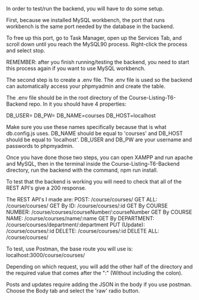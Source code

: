 In order to test/run the backend, you will have to do some setup.

First, because we installed MySQL workbench, the port that runs workbench is the same port needed by the database in the backend.

To free up this port, go to Task Manager, open up the Services Tab, and scroll down until you reach the MySQL90 process. Right-click the process and select stop. 

REMEMBER: after you finish running/testing the backend, you need to start this process again if you want to use MySQL workbench.

The second step is to create a .env file. The .env file is used so the backend can automatically access your phpmyadmin and create the table. 

The .env file should be in the root directory of the Course-Listing-T6-Backend repo. In it you should have 4 properties:

DB_USER=
DB_PW=
DB_NAME=courses
DB_HOST=localhost

Make sure you use these names specifically because that is what db.config.js uses. DB_NAME should be equal to 'courses' and DB_HOST should be equal to 'localhost'. DB_USER and DB_PW are your username and passwords to phpmyadmin.

Once you have done those two steps, you can open XAMPP and run apache and MySQL, then in the terminal inside the Course-Listing-T6-Backend directory, run the backend with the command, npm run install.

To test that the backend is working you will need to check that all of the REST API's give a 200 response.

The REST API's I made are:
POST:   /course/courses/
GET ALL:    /course/courses/
GET By ID:  /course/courses/:id
GET By COURSE NUMBER:   /course/courses/courseNumber/:courseNumber
GET By COURSE NAME:     /course/courses/name/:name
GET By DEPARTMENT:      /course/courses/department/:department
PUT (Update):   /course/courses/:id
DELETE:     /course/courses/:id
DELETE ALL:     /course/courses/

To test, use Postman, the base route you will use is:
localhost:3000/course/courses/

Depending on which request, you will add the other half of the directory and the required value that comes after the ":" (Without including the colon).

Posts and updates require adding the JSON in the body if you use postman. Choose the Body tab and select the 'raw' radio button.